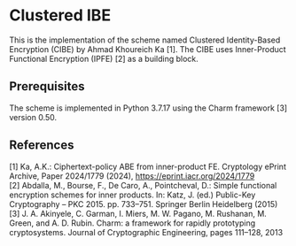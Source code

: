 # Clustered IBE
This is the implementation of the scheme named Clustered Identity-Based Encryption (CIBE) by Ahmad Khoureich Ka [1]. The CIBE uses Inner-Product Functional Encryption (IPFE) [2] as a building block.

## Prerequisites
The scheme is implemented in Python 3.7.17 using the Charm framework [3] version 0.50.

## References
[1] Ka, A.K.: Ciphertext-policy ABE from inner-product FE. Cryptology ePrint Archive, Paper 2024/1779 (2024), https://eprint.iacr.org/2024/1779<br/>
[2] Abdalla, M., Bourse, F., De Caro, A., Pointcheval, D.: Simple functional encryption schemes for inner products. In: Katz, J. (ed.) Public-Key Cryptography – PKC 2015. pp. 733–751. Springer Berlin Heidelberg (2015)<br/>
[3] J. A. Akinyele, C. Garman, I. Miers, M. W. Pagano, M. Rushanan, M. Green, and A. D. Rubin. Charm: a framework for rapidly prototyping cryptosystems. Journal of Cryptographic Engineering, pages 111–128, 2013
